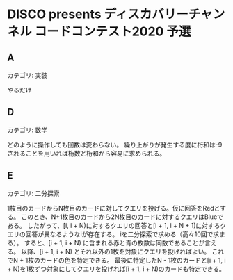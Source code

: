 # DISCO presents ディスカバリーチャンネル コードコンテスト2020 予選

## A
カテゴリ: 実装

やるだけ

## D
カテゴリ: 数学

どのように操作しても回数は変わらない。
繰り上がりが発生する度に桁和は-9されることを用いれば桁数と桁和から容易に求められる。


## E
カテゴリ: 二分探索

1枚目のカードからN枚目のカードに対してクエリを投げる。仮に回答をRedとする。
このとき、N+1枚目のカードから2N枚目のカードに対するクエリはBlueである。
したがって、[i, i + N)に対するクエリの回答と[i + 1, i + N + 1)に対するクエリの回答が異なるようなiが存在する。
iを二分探索で求める（高々10回で求まる）。
すると、[i + 1, i + N) に含まれる赤と青の枚数は同数であることが言える。
以降、[i + 1, i + N) とそれ以外の1枚を対象にクエリを投げればよい。
これでN + 1枚のカードの色を特定できる。
最後に特定したN - 1枚のカードと[i + 1, i + N)を1枚ずつ対象にしてクエリを投げれば[i + 1, i + N)のカードも特定できる。
